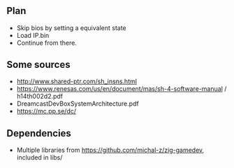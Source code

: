#

## Plan
 - Skip bios by setting a equivalent state
 - Load IP.bin
 - Continue from there.


## Some sources
 - http://www.shared-ptr.com/sh_insns.html
 - https://www.renesas.com/us/en/document/mas/sh-4-software-manual / h14th002d2.pdf
 - DreamcastDevBoxSystemArchitecture.pdf
 - https://mc.pp.se/dc/

## Dependencies
 - Multiple libraries from https://github.com/michal-z/zig-gamedev, included in libs/